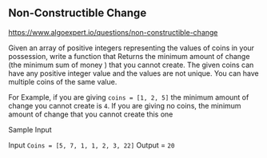 ## Non-Constructible Change

https://www.algoexpert.io/questions/non-constructible-change

Given an array of positive integers representing the values of coins in your possession, write a function that Returns the minimum amount of change (the minimum sum of money ) that you cannot create. The given coins can have any positive integer value and the values are not unique. You can have multiple coins of the same value.

For Example, if you are giving `coins = [1, 2, 5]` the minimum amount of change you cannot create is `4`. If you are giving no coins, the minimum amount of change that you cannot create this one

Sample Input

Input `Coins = [5, 7, 1, 1, 2, 3, 22]`
Output = `20`
